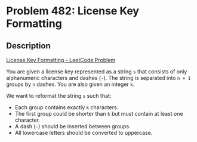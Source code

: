 # Problem 482: License Key Formatting

## Description

[License Key Formatting - LeetCode Problem](https://leetcode.com/problems/license-key-formatting/description/)


You are given a license key represented as a string `s` that consists of only alphanumeric characters and dashes (`-`). The string is separated into `n + 1` groups by `n` dashes. You are also given an integer `k`.

We want to reformat the string `s` such that:
- Each group contains exactly `k` characters.
- The first group could be shorter than `k` but must contain at least one character.
- A dash (`-`) should be inserted between groups.
- All lowercase letters should be converted to uppercase.
